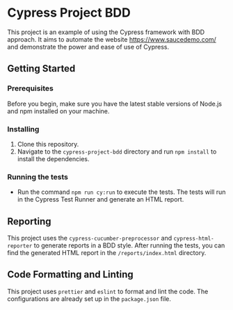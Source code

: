 # Cypress Project BDD

This project is an example of using the Cypress framework with BDD approach. It aims to automate the website https://www.saucedemo.com/ and demonstrate the power and ease of use of Cypress.

## Getting Started

### Prerequisites

Before you begin, make sure you have the latest stable versions of Node.js and npm installed on your machine.

### Installing

1. Clone this repository.
2. Navigate to the `cypress-project-bdd` directory and run `npm install` to install the dependencies.

### Running the tests

- Run the command `npm run cy:run` to execute the tests. The tests will run in the Cypress Test Runner and generate an HTML report.

## Reporting

This project uses the `cypress-cucumber-preprocessor` and `cypress-html-reporter` to generate reports in a BDD style. After running the tests, you can find the generated HTML report in the `/reports/index.html` directory.

## Code Formatting and Linting

This project uses `prettier` and `eslint` to format and lint the code. The configurations are already set up in the `package.json` file.
